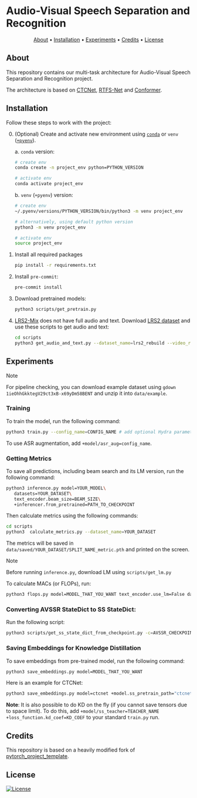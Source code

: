 # Audio-Visual Speech Separation and Recognition

<p align="center">
  <a href="#about">About</a> •
  <a href="#installation">Installation</a> •
  <a href="#experiments">Experiments</a> •
  <a href="#credits">Credits</a> •
  <a href="#license">License</a>
</p>

## About

This repository contains our multi-task architecture for Audio-Visual Speech Separation and Recognition project.

The architecture is based on [CTCNet](https://arxiv.org/abs/2212.10744), [RTFS-Net](https://openreview.net/forum?id=PEuDO2EiDr) and [Conformer](https://arxiv.org/abs/2005.08100).

## Installation

Follow these steps to work with the project:

0. (Optional) Create and activate new environment using [`conda`](https://conda.io/projects/conda/en/latest/user-guide/getting-started.html) or `venv` ([`+pyenv`](https://github.com/pyenv/pyenv)).

   a. `conda` version:

   ```bash
   # create env
   conda create -n project_env python=PYTHON_VERSION

   # activate env
   conda activate project_env
   ```

   b. `venv` (`+pyenv`) version:

   ```bash
   # create env
   ~/.pyenv/versions/PYTHON_VERSION/bin/python3 -m venv project_env

   # alternatively, using default python version
   python3 -m venv project_env

   # activate env
   source project_env
   ```

1. Install all required packages

   ```bash
   pip install -r requirements.txt
   ```

2. Install `pre-commit`:

   ```bash
   pre-commit install
   ```

3. Download pretrained models:

   ```bash
   python3 scripts/get_pretrain.py
   ```

4. [LRS2-Mix](https://huggingface.co/datasets/JusperLee/LRS2-2Mix) does not have full audio and text. Download [LRS2 dataset](https://www.robots.ox.ac.uk/~vgg/data/lip_reading/lrs2.html) and use these scripts to get audio and text:

   ```bash
   cd scripts
   python3 get_audio_and_text.py --dataset_name=lrs2_rebuild --video_root_path=PATH_TO_RAW_LRS2
   ```

## Experiments

> [!NOTE]
> For pipeline checking, you can download example dataset using `gdown 1ieOhhGkktegV29ct3xB-x69yDm58BENT` and unzip it into `data/example`.

### Training

To train the model, run the following command:

```bash
python3 train.py --config_name=CONFIG_NAME # add optional Hydra parameters
```

To use ASR augmentation, add `+model/asr_aug=config_name`.

### Getting Metrics

To save all predictions, including beam search and its LM version, run the following command:

```bash
python3 inference.py model=YOUR_MODEL\
   datasets=YOUR_DATASET\
   text_encoder.beam_size=BEAM_SIZE\
   +inferencer.from_pretrained=PATH_TO_CHECKPOINT
```

Then calculate metrics using the following commands:

```bash
cd scripts
python3  calculate_metrics.py --dataset_name=YOUR_DATASET
```

The metrics will be saved in `data/saved/YOUR_DATASET/SPLIT_NAME_metric.pth` and printed on the screen.

> [!NOTE]
> Before running `inference.py`, download LM using `scripts/get_lm.py`

To calculate MACs (or FLOPs), run:

```bash
python3 flops.py model=MODEL_THAT_YOU_WANT text_encoder.use_lm=False dataloader.batch_size=1
```

### Converting AVSSR StateDict to SS StateDict:

Run the following script:

```bash
python3 scripts/get_ss_state_dict_from_checkpoint.py -c=AVSSR_CHECKPOINT.pth -o=data/pretrain/CTCNET_OR_RTFSNET/NAME.pth
```

### Saving Embeddings for Knowledge Distillation

To save embeddings from pre-trained model, run the following command:

```bash
python3 save_embeddings.py model=MODEL_THAT_YOU_WANT
```

Here is an example for CTCNet:

```bash
python3 save_embeddings.py model=ctcnet +model.ss_pretrain_path="ctcnet/lrs2_best_model.pt" model.ss_model.video_config.shared=False saver.save_key=kd_embedding
```

**Note**: It is also possible to do KD on the fly (if you cannot save tensors due to space limit). To do this, add `+model/ss_teacher=TEACHER_NAME +loss_function.kd_coef=KD_COEF` to your standard `train.py` run.

## Credits

This repository is based on a heavily modified fork of [pytorch_project_template](https://github.com/Blinorot/pytorch_project_template).

## License

[![License](https://img.shields.io/badge/license-MIT-blue.svg)](/LICENSE)
